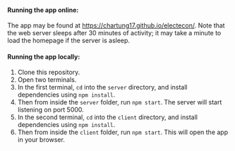 #### Running the app online:
The app may be found at https://chartung17.github.io/electecon/. Note that the web server sleeps after 30 minutes of activity; it may take a minute to load the homepage if the server is asleep.

#### Running the app locally: 
1. Clone this repository.
2. Open two terminals.
3. In the first terminal, `cd` into the `server` directory, and install dependencies using `npm install`.
4. Then from inside the `server` folder, run `npm start`. The server will start listening on port 5000.
5. In the second terminal, `cd` into the `client` directory, and install dependencies using `npm install`.
6. Then from inside the `client` folder, run `npm start`. This will open the app in your browser.
